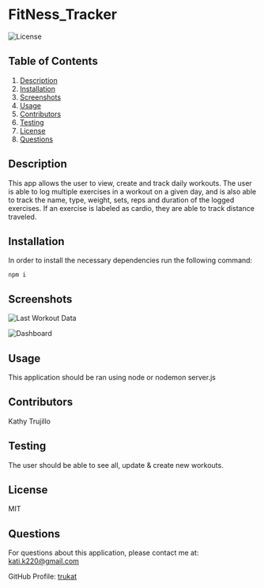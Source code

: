 # FitNess_Tracker

  ![License](https://img.shields.io/badge/license-MIT-blue.svg)
 
  ## Table of Contents
  1. [Description](#projectDescription)
  2. [Installation](#installation)
  3. [Screenshots](#Screenshots)
  4. [Usage](#usage)
  5. [Contributors](#contributors)
  6. [Testing](#testing)
  7. [License](#license)
  8. [Questions](#questions)

  ## Description 
  This app allows the user to view, create and track daily workouts. The user is able to log multiple exercises in a workout on a given day, and is also able to track the name, type, weight, sets, reps and duration of the logged exercises. If an exercise is labeled as cardio, they are able to track distance traveled.
    
  ## Installation
    
  In order to install the necessary dependencies run the following command:
  ```
  npm i
  ```
  
  ## Screenshots
  ![Last Workout Data](https://user-images.githubusercontent.com/70115734/111011672-62ec9f80-8357-11eb-8cfe-ff7c5afa6b95.png)

  ![Dashboard](https://user-images.githubusercontent.com/70115734/111011713-80216e00-8357-11eb-98e7-5b503c3f9a5e.png)

  ## Usage
  This application should be ran using node or nodemon server.js

  ## Contributors
  Kathy Trujillo

  ## Testing
  The user should be able to see all, update & create new workouts.

  ## License
  MIT

  ## Questions
  For questions about this application, please contact me at: kati.k220@gmail.com

  GitHub Profile: [trukat](https://github.com/trukat/)
    
